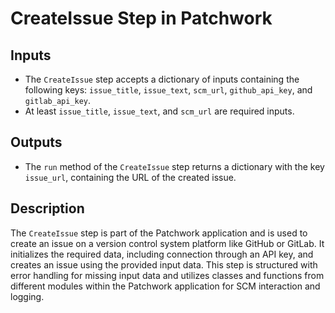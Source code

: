 # CreateIssue Step in Patchwork

## Inputs
- The `CreateIssue` step accepts a dictionary of inputs containing the following keys: `issue_title`, `issue_text`, `scm_url`, `github_api_key`, and `gitlab_api_key`.
- At least `issue_title`, `issue_text`, and `scm_url` are required inputs.

## Outputs
- The `run` method of the `CreateIssue` step returns a dictionary with the key `issue_url`, containing the URL of the created issue.

## Description
The `CreateIssue` step is part of the Patchwork application and is used to create an issue on a version control system platform like GitHub or GitLab. It initializes the required data, including connection through an API key, and creates an issue using the provided input data. This step is structured with error handling for missing input data and utilizes classes and functions from different modules within the Patchwork application for SCM interaction and logging.